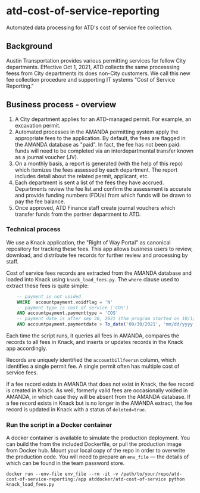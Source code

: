 # atd-cost-of-service-reporting

Automated data processing for ATD's cost of service fee collection.

## Background

Austin Transportation provides various permitting services for fellow City departments. Effective Oct 1, 2021, ATD collects the same processsing feess from City departments its does non-City customers. We call this new fee collection procedure and supporting IT systems "Cost of Service Reporting."

## Business process - overview

1. A City department applies for an ATD-managed permit. For example, an excavation permit.
2. Automated processes in the AMANDA permitting system apply the appropriate fees to the application. By default, the fees are flagged in the AMANDA database as "paid". In fact, the fee has not been paid: funds will need to be completed via an interdepartmental transfer known as a journal voucher (JV).
3. On a monthly basis, a report is generated (with the help of this repo) which itemizes the fees assessed by each department. The report includes detail about the related permit, applicant, etc.
4. Each department is sent a list of the fees they have accrued. Departments review the fee list and confirm the assessment is accurate and provide funding numbers (FDUs) from which funds will be drawn to pay the fee balance.
5. Once approved, ATD Finance staff create journal vouchers which transfer funds from the partner department to ATD.


### Technical process

We use a Knack application, the "Right of Way Portal" as canonical repository for tracking these fees. This app allows business users to review, download, and distribute fee records for further review and processing by staff.

Cost of service fees records are extracted from the AMANDA database and loaded into Knack using `knack_load_fees.py`. The `where` clause used to extract these fees is quite simple:

```sql
    -- payment is not voided
    WHERE  accountpayment.voidflag = 'N'
    -- payment type is cost of service ('COS')
    AND accountpayment.paymenttype = 'COS'
    -- payment date is after sep 30, 2021 (the program started on 10/1/2021)
    AND accountpayment.paymentdate > To_date('09/30/2021', 'mm/dd/yyyy');
```

Each time the script runs, it queries all fees in AMANDA, compares the records to all fees in Knack, and inserts or updates records in the Knack app accordingly.

Records are uniquely identified the `accountbillfeersn` column, which identifies a single permit fee. A single permit often has multiple cost of service fees.

If a fee record exists in AMANDA that does not exist in Knack, the fee record is created in Knack. As well, formerly valid fees are occasionally voided in AMANDA, in which case they will be absent from the AMANDA database. If a fee record exists in Knack but is no longer in the AMANDA extract, the fee record is updated in Knack with a status of `deleted=true`. 

### Run the script in a Docker container

A docker container is available to simulate the production deployment. You can build the from the included Dockerfile, or pull the production image from Docker hub. Mount your local copy of the repo in order to overwrite the production code. You will need to prepare an `env_file` — the details of which can be found in the team password store.

```shell
docker run --env-file env_file --rm -it -v /path/to/your/repo/atd-cost-of-service-reporting:/app atddocker/atd-cost-of-service python knack_load_fees.py
```
